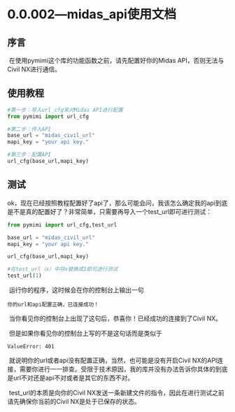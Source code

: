 # 0.0.002—midas_api使用文档

## 序言

​	在使用pymimi这个库的功能函数之前，请先配置好你的Midas API，否则无法与Civil NX进行通信。

## 使用教程

```python
#第一步：导入url_cfg来对Midas API进行配置
from pymimi import url_cfg

#第二步：传入API
base_url = "midas_civil_url"
mapi_key = "your api key."

#第三步：配置API
url_cfg(base_url,mapi_key)

```

## 测试

​	ok，现在已经按照教程配置好了api了，那么可能会问，我该怎么确定我的api到底是不是真的配置好了？非常简单，只需要再导入一个test_url即可进行测试：

```python
from pymimi import url_cfg,test_url

base_url = "midas_civil_url"
mapi_key = "your api key."

url_cfg(base_url,mapi_key)

#在test_url（x）中将x替换成1即可进行测试
test_url(1)
```

​	运行你的程序，这时候会在你的控制台上输出一句

```
你的url和api配置正确，已连接成功！
```

​	当你看见你的控制台上出现了这句后，恭喜你！已经成功的连接到了Civil NX。

​	但是如果你看见你的控制台上写的不是这句话而是类似于

```
ValueError: 401
```

​	就说明你的url或者api没有配置正确，当然，也可能是没有开启Civil NX的API连接，需要你进行一一排查。受限于技术原因，我的库并没有办法告诉你具体的到底是url不对还是api不对或者是其它的东西不对。

​	test_url的本质是向你的Civil NX发送一条新建文件的指令，因此在进行测试之前请先确保你当前的Civil NX是处于已保存的状态。

